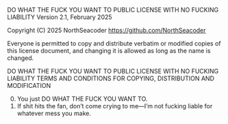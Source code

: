 DO WHAT THE FUCK YOU WANT TO PUBLIC LICENSE WITH NO FUCKING LIABILITY
Version 2.1, February 2025

Copyright (C) 2025 NorthSeacoder <https://github.com/NorthSeacoder>

Everyone is permitted to copy and distribute verbatim or modified copies of this license document, and changing it is allowed as long as the name is changed.

DO WHAT THE FUCK YOU WANT TO PUBLIC LICENSE WITH NO FUCKING LIABILITY
TERMS AND CONDITIONS FOR COPYING, DISTRIBUTION AND MODIFICATION

0. You just DO WHAT THE FUCK YOU WANT TO.
1. If shit hits the fan, don’t come crying to me—I’m not fucking liable for whatever mess you make.